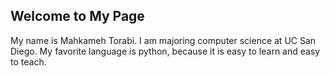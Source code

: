 ## Welcome to My Page

My name is Mahkameh Torabi. I am majoring computer science at UC San Diego. My favorite language is python, because it is easy to learn and easy to teach.



